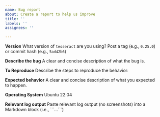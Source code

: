 ```yaml
---
name: Bug report
about: Create a report to help us improve
title: ''
labels: ''
assignees: ''

---
```


**Version**
What version of `tesseract` are you using? Post a tag (e.g., `0.25.0`) or commit hash (e.g., `5ad42b6`)

**Describe the bug**
A clear and concise description of what the bug is.

**To Reproduce**
Describe the steps to reproduce the behavior:

**Expected behavior**
A clear and concise description of what you expected to happen.

**Operating System**
Ubuntu 22.04

**Relevant log output**
Paste relevant log output (no screenshots) into a Markdown block (i.e., \```...\```)
